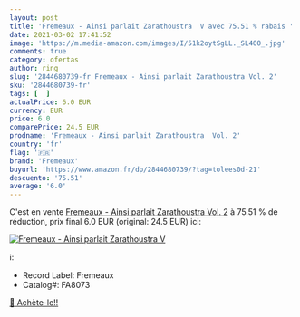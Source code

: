 ```yaml
---
layout: post
title: 'Fremeaux - Ainsi parlait Zarathoustra  V avec 75.51 % rabais '
date: 2021-03-02 17:41:52
image: 'https://m.media-amazon.com/images/I/51k2oytSgLL._SL400_.jpg'
comments: true
category: ofertas
author: ring
slug: '2844680739-fr Fremeaux - Ainsi parlait Zarathoustra Vol. 2'
sku: '2844680739-fr'
tags: [  ]
actualPrice: 6.0 EUR
currency: EUR
price: 6.0
comparePrice: 24.5 EUR
prodname: 'Fremeaux - Ainsi parlait Zarathoustra  Vol. 2'
country: 'fr'
flag: '🇫🇷'
brand: 'Fremeaux'
buyurl: 'https://www.amazon.fr/dp/2844680739/?tag=tolees0d-21'
descuento: '75.51'
average: '6.0'
---
```


C'est en vente [Fremeaux - Ainsi parlait Zarathoustra  Vol. 2](https://www.amazon.fr/dp/2844680739/?tag=tolees0d-21)  à  75.51 % de réduction, prix final  6.0 EUR (original: 24.5 EUR) ici:

[![Fremeaux - Ainsi parlait Zarathoustra  V](https://m.media-amazon.com/images/I/51k2oytSgLL._SL400_.jpg)](https://www.amazon.fr/dp/2844680739/?tag=tolees0d-21)

ℹ️:

- Record Label: Fremeaux
- Catalog#: FA8073

[🛒 Achète-le!!](https://www.amazon.fr/dp/2844680739/?tag=tolees0d-21)
